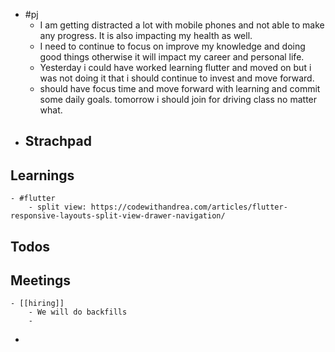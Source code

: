 - #pj
	- I am getting distracted a lot with mobile phones and not able to make any progress. It is also  impacting my health as well.
	- I need to continue to focus on improve my knowledge and doing good things otherwise it will impact my career and personal life.
	- Yesterday i could have worked learning flutter and moved on but i was not doing it that i should continue to invest and move forward.
	- should have focus time and move forward with learning and commit some daily goals.  tomorrow i should join for driving class no matter what.
- ## Strachpad
## Learnings
	- #flutter
		- split view: https://codewithandrea.com/articles/flutter-responsive-layouts-split-view-drawer-navigation/
## Todos
## Meetings
	- [[hiring]]
		- We will do backfills
		-
-
